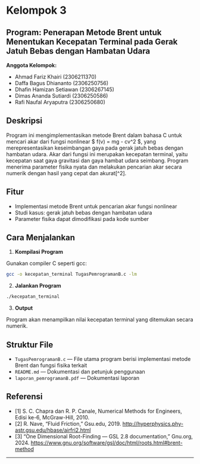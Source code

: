 

# Kelompok 3

## Program: Penerapan Metode Brent untuk Menentukan Kecepatan Terminal pada Gerak Jatuh Bebas dengan Hambatan Udara

**Anggota Kelompok:**

- Ahmad Fariz Khairi (2306211370)
- Daffa Bagus Dhiananto (2306250756)
- Dhafin Hamizan Setiawan (2306267145)
- Dimas Ananda Sutiardi (2306250586)
- Rafi Naufal Aryaputra (2306250680)


## Deskripsi

Program ini mengimplementasikan metode Brent dalam bahasa C untuk mencari akar dari fungsi nonlinear \$ f(v) = mg - cv^2 \$, yang merepresentasikan keseimbangan gaya pada gerak jatuh bebas dengan hambatan udara. Akar dari fungsi ini merupakan kecepatan terminal, yaitu kecepatan saat gaya gravitasi dan gaya hambat udara seimbang. Program menerima parameter fisika nyata dan melakukan pencarian akar secara numerik dengan hasil yang cepat dan akurat[^2].

## Fitur

- Implementasi metode Brent untuk pencarian akar fungsi nonlinear
- Studi kasus: gerak jatuh bebas dengan hambatan udara
- Parameter fisika dapat dimodifikasi pada kode sumber


## Cara Menjalankan

1. **Kompilasi Program**

Gunakan compiler C seperti gcc:

```bash
gcc -o kecepatan_terminal TugasPemrogramanB.c -lm
```

2. **Jalankan Program**

```bash
./kecepatan_terminal
```

3. **Output**

Program akan menampilkan nilai kecepatan terminal yang ditemukan secara numerik.

## Struktur File

- `TugasPemrogramanB.c` — File utama program berisi implementasi metode Brent dan fungsi fisika terkait
- `README.md` — Dokumentasi dan petunjuk penggunaan
- `laporan_pemrogramanB.pdf` — Dokumentasi laporan


## Referensi

- [1] S. C. Chapra dan R. P. Canale, Numerical Methods for Engineers, Edisi ke-6, McGraw-Hill, 2010.
- [2] R. Nave, “Fluid Friction,” Gsu.edu, 2019. http://hyperphysics.phy-astr.gsu.edu/hbase/airfri2.html 
- [3]  “One Dimensional Root-Finding — GSL 2.8 documentation,” Gnu.org, 2024. https://www.gnu.org/software/gsl/doc/html/roots.html#brent-method  




---
